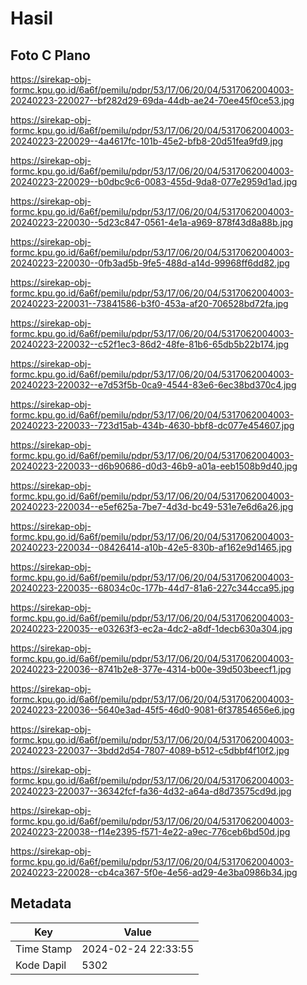 # Hasil

## Foto C Plano

https://sirekap-obj-formc.kpu.go.id/6a6f/pemilu/pdpr/53/17/06/20/04/5317062004003-20240223-220027--bf282d29-69da-44db-ae24-70ee45f0ce53.jpg

https://sirekap-obj-formc.kpu.go.id/6a6f/pemilu/pdpr/53/17/06/20/04/5317062004003-20240223-220029--4a4617fc-101b-45e2-bfb8-20d51fea9fd9.jpg

https://sirekap-obj-formc.kpu.go.id/6a6f/pemilu/pdpr/53/17/06/20/04/5317062004003-20240223-220029--b0dbc9c6-0083-455d-9da8-077e2959d1ad.jpg

https://sirekap-obj-formc.kpu.go.id/6a6f/pemilu/pdpr/53/17/06/20/04/5317062004003-20240223-220030--5d23c847-0561-4e1a-a969-878f43d8a88b.jpg

https://sirekap-obj-formc.kpu.go.id/6a6f/pemilu/pdpr/53/17/06/20/04/5317062004003-20240223-220030--0fb3ad5b-9fe5-488d-a14d-99968ff6dd82.jpg

https://sirekap-obj-formc.kpu.go.id/6a6f/pemilu/pdpr/53/17/06/20/04/5317062004003-20240223-220031--73841586-b3f0-453a-af20-706528bd72fa.jpg

https://sirekap-obj-formc.kpu.go.id/6a6f/pemilu/pdpr/53/17/06/20/04/5317062004003-20240223-220032--c52f1ec3-86d2-48fe-81b6-65db5b22b174.jpg

https://sirekap-obj-formc.kpu.go.id/6a6f/pemilu/pdpr/53/17/06/20/04/5317062004003-20240223-220032--e7d53f5b-0ca9-4544-83e6-6ec38bd370c4.jpg

https://sirekap-obj-formc.kpu.go.id/6a6f/pemilu/pdpr/53/17/06/20/04/5317062004003-20240223-220033--723d15ab-434b-4630-bbf8-dc077e454607.jpg

https://sirekap-obj-formc.kpu.go.id/6a6f/pemilu/pdpr/53/17/06/20/04/5317062004003-20240223-220033--d6b90686-d0d3-46b9-a01a-eeb1508b9d40.jpg

https://sirekap-obj-formc.kpu.go.id/6a6f/pemilu/pdpr/53/17/06/20/04/5317062004003-20240223-220034--e5ef625a-7be7-4d3d-bc49-531e7e6d6a26.jpg

https://sirekap-obj-formc.kpu.go.id/6a6f/pemilu/pdpr/53/17/06/20/04/5317062004003-20240223-220034--08426414-a10b-42e5-830b-af162e9d1465.jpg

https://sirekap-obj-formc.kpu.go.id/6a6f/pemilu/pdpr/53/17/06/20/04/5317062004003-20240223-220035--68034c0c-177b-44d7-81a6-227c344cca95.jpg

https://sirekap-obj-formc.kpu.go.id/6a6f/pemilu/pdpr/53/17/06/20/04/5317062004003-20240223-220035--e03263f3-ec2a-4dc2-a8df-1decb630a304.jpg

https://sirekap-obj-formc.kpu.go.id/6a6f/pemilu/pdpr/53/17/06/20/04/5317062004003-20240223-220036--8741b2e8-377e-4314-b00e-39d503beecf1.jpg

https://sirekap-obj-formc.kpu.go.id/6a6f/pemilu/pdpr/53/17/06/20/04/5317062004003-20240223-220036--5640e3ad-45f5-46d0-9081-6f37854656e6.jpg

https://sirekap-obj-formc.kpu.go.id/6a6f/pemilu/pdpr/53/17/06/20/04/5317062004003-20240223-220037--3bdd2d54-7807-4089-b512-c5dbbf4f10f2.jpg

https://sirekap-obj-formc.kpu.go.id/6a6f/pemilu/pdpr/53/17/06/20/04/5317062004003-20240223-220037--36342fcf-fa36-4d32-a64a-d8d73575cd9d.jpg

https://sirekap-obj-formc.kpu.go.id/6a6f/pemilu/pdpr/53/17/06/20/04/5317062004003-20240223-220038--f14e2395-f571-4e22-a9ec-776ceb6bd50d.jpg

https://sirekap-obj-formc.kpu.go.id/6a6f/pemilu/pdpr/53/17/06/20/04/5317062004003-20240223-220028--cb4ca367-5f0e-4e56-ad29-4e3ba0986b34.jpg


## Metadata

| Key        | Value               |
| ---------- | ------------------- |
| Time Stamp | 2024-02-24 22:33:55 |
| Kode Dapil | 5302                |



